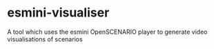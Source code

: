 # esmini-visualiser
A tool which uses the esmini OpenSCENARIO player to generate video visualisations of scenarios
